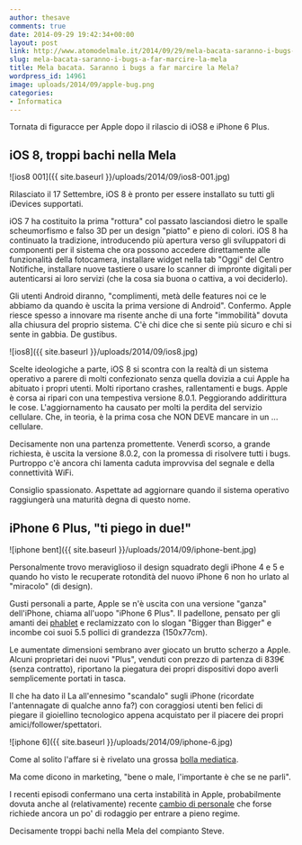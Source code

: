 ```yaml
---
author: thesave
comments: true
date: 2014-09-29 19:42:34+00:00
layout: post
link: http://www.atomodelmale.it/2014/09/29/mela-bacata-saranno-i-bugs-a-far-marcire-la-mela/
slug: mela-bacata-saranno-i-bugs-a-far-marcire-la-mela
title: Mela bacata. Saranno i bugs a far marcire la Mela?
wordpress_id: 14961
image: uploads/2014/09/apple-bug.png
categories:
- Informatica
---
```


Tornata di figuracce per Apple dopo il rilascio di iOS8 e iPhone 6 Plus.

## iOS 8, troppi bachi nella Mela

![ios8 001]({{ site.baseurl }}/uploads/2014/09/ios8-001.jpg)

Rilasciato il 17 Settembre, iOS 8 è pronto per essere installato su tutti gli iDevices supportati.

iOS 7 ha costituito la prima "rottura" col passato lasciandosi dietro le spalle scheumorfismo e falso 3D per un design "piatto" e pieno di colori.
iOS 8 ha continuato la tradizione, introducendo più apertura verso gli sviluppatori di componenti per il sistema che ora possono accedere direttamente alle funzionalità della fotocamera, installare widget nella tab "Oggi" del Centro Notifiche, installare nuove tastiere o usare lo scanner di impronte digitali per autenticarsi ai loro servizi (che la cosa sia buona o cattiva, a voi deciderlo).

Gli utenti Android diranno, "complimenti, metà delle features noi ce le abbiamo da quando è uscita la prima versione di Android". Confermo. Apple riesce spesso a innovare ma risente anche di una forte "immobilità" dovuta alla chiusura del proprio sistema. C'è chi dice che si sente più sicuro e chi si sente in gabbia. De gustibus.

![ios8]({{ site.baseurl }}/uploads/2014/09/ios8.jpg)

Scelte ideologiche a parte, iOS 8 si scontra con la realtà di un sistema operativo a parere di molti confezionato senza quella dovizia a cui Apple ha abituato i propri utenti. Molti riportano crashes, rallentamenti e bugs. Apple è corsa ai ripari con una tempestiva versione 8.0.1. Peggiorando addirittura le cose. L'aggiornamento ha causato per molti la perdita del servizio cellulare. Che, in teoria, è la prima cosa che NON DEVE mancare in un ... cellulare.

Decisamente non una partenza promettente. Venerdì scorso, a grande richiesta, è uscita la versione 8.0.2, con la promessa di risolvere tutti i bugs. Purtroppo c'è ancora chi lamenta caduta improvvisa del segnale e della connettività WiFi.

Consiglio spassionato. Aspettate ad aggiornare quando il sistema operativo raggiungerà una maturità degna di questo nome.

## iPhone 6 Plus, "ti piego in due!"

![iphone bent]({{ site.baseurl }}/uploads/2014/09/iphone-bent.jpg)

Personalmente trovo meraviglioso il design squadrato degli iPhone 4 e 5 e quando ho visto le recuperate rotondità del nuovo iPhone 6 non ho urlato al "miracolo" (di design).

Gusti personali a parte, Apple se n'è uscita con una versione "ganza" dell'iPhone, chiama all'uopo "iPhone 6 Plus". Il padellone, pensato per gli amanti dei [phablet](http://en.wikipedia.org/wiki/Phablet) e reclamizzato con lo slogan "Bigger than Bigger" e incombe coi suoi 5.5 pollici di grandezza (150x77cm).

Le aumentate dimensioni sembrano aver giocato un brutto scherzo a Apple. Alcuni proprietari dei nuovi "Plus", venduti con prezzo di partenza di 839€ (senza contratto), riportano la piegatura dei propri dispositivi dopo averli semplicemente portati in tasca.

Il che ha dato il La all'ennesimo "scandalo" sugli iPhone (ricordate l'antennagate di qualche anno fa?) con coraggiosi utenti ben felici di piegare il gioiellino tecnologico appena acquistato per il piacere dei propri amici/follower/spettatori.

![iphone 6]({{ site.baseurl }}/uploads/2014/09/iphone-6.jpg)

Come al solito l'affare si è rivelato una grossa [bolla mediatica](http://www.theguardian.com/technology/2014/sep/29/iphone-6-plus-bending-overblown-consumer-reports).

Ma come dicono in marketing, "bene o male, l'importante è che se ne parli".

I recenti episodi confermano una certa instabilità in Apple, probabilmente dovuta anche al (relativamente) recente [cambio di personale](http://www.forbes.com/sites/connieguglielmo/2012/10/29/apple-says-ios-chief-forstall-retail-chief-browett-to-depart-among-management-shakeup/) che forse richiede ancora un po' di rodaggio per entrare a pieno regime.

Decisamente troppi bachi nella Mela del compianto Steve.
